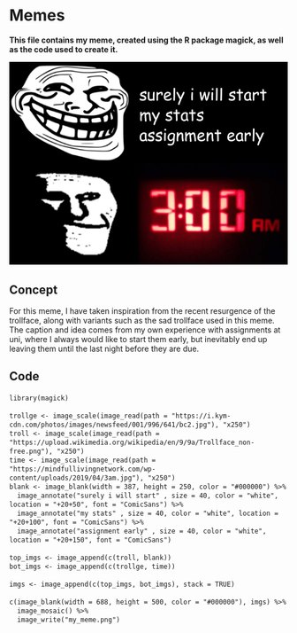 # Memes
**This file contains my meme, created using the R package magick, as well as the code used to create it.**

![](my_meme.png)

## Concept

For this meme, I have taken inspiration from the recent resurgence of the trollface, along with variants such as the sad trollface
used in this meme. The caption and idea comes from my own experience with assignments at uni, where I always would like to start them early,
but inevitably end up leaving them until the last night before they are due.

## Code

```
library(magick)

trollge <- image_scale(image_read(path = "https://i.kym-cdn.com/photos/images/newsfeed/001/996/641/bc2.jpg"), "x250")
troll <- image_scale(image_read(path = "https://upload.wikimedia.org/wikipedia/en/9/9a/Trollface_non-free.png"), "x250")
time <- image_scale(image_read(path = "https://mindfullivingnetwork.com/wp-content/uploads/2019/04/3am.jpg"), "x250")
blank <- image_blank(width = 387, height = 250, color = "#000000") %>%
  image_annotate("surely i will start" , size = 40, color = "white", location = "+20+50", font = "ComicSans") %>%
  image_annotate("my stats" , size = 40, color = "white", location = "+20+100", font = "ComicSans") %>%
  image_annotate("assignment early" , size = 40, color = "white", location = "+20+150", font = "ComicSans")

top_imgs <- image_append(c(troll, blank))
bot_imgs <- image_append(c(trollge, time))

imgs <- image_append(c(top_imgs, bot_imgs), stack = TRUE)

c(image_blank(width = 688, height = 500, color = "#000000"), imgs) %>%
  image_mosaic() %>%
  image_write("my_meme.png")

```
